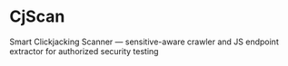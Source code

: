 # CjScan
Smart Clickjacking Scanner — sensitive-aware crawler and JS endpoint extractor for authorized security testing
